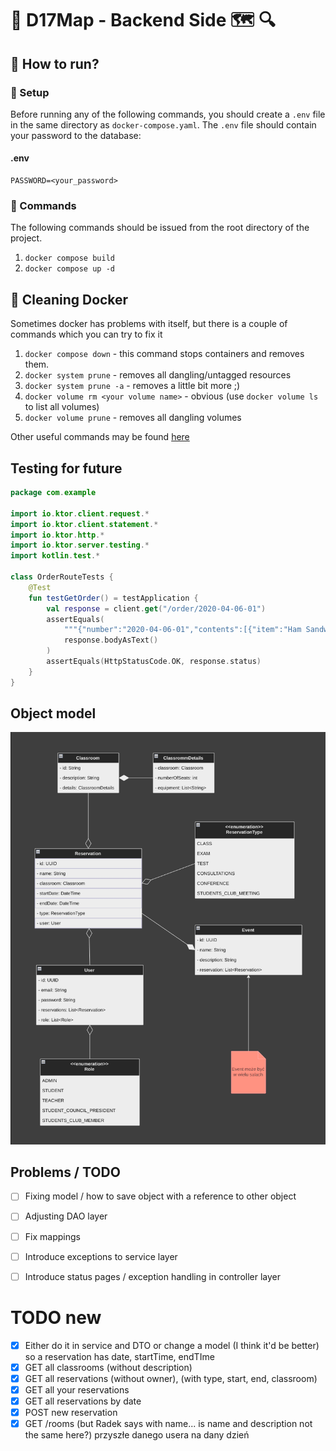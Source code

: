 # 🔵 D17Map - Backend Side 🗺 🔍


## 🔷 How to run?
### 🔹 Setup
Before running any of the following commands, you should create a `.env` file
in the same directory as `docker-compose.yaml`. The `.env` file should
contain your password to the database:


#### .env
```text
PASSWORD=<your_password>
```


### 🔹 Commands
The following commands should be issued from the root directory of the project.

1. `docker compose build`
2. `docker compose up -d`


## 🔷 Cleaning Docker
Sometimes docker has problems with itself, but there is a couple of commands which you can try to fix it

1. `docker compose down` - this command stops containers and removes them.
2. `docker system prune` - removes all dangling/untagged resources
3. `docker system prune -a` - removes a little bit more ;)
4. `docker volume rm <your volume name>` - obvious (use `docker volume ls` to list all volumes)
5. `docker volume prune` - removes all dangling volumes

Other useful commands may be found [here](https://contabo.com/blog/how-to-remove-docker-volumes-images-and-containers/)



## Testing for future

```kotlin
package com.example

import io.ktor.client.request.*
import io.ktor.client.statement.*
import io.ktor.http.*
import io.ktor.server.testing.*
import kotlin.test.*

class OrderRouteTests {
    @Test
    fun testGetOrder() = testApplication {
        val response = client.get("/order/2020-04-06-01")
        assertEquals(
            """{"number":"2020-04-06-01","contents":[{"item":"Ham Sandwich","amount":2,"price":5.5},{"item":"Water","amount":1,"price":1.5},{"item":"Beer","amount":3,"price":2.3},{"item":"Cheesecake","amount":1,"price":3.75}]}""",
            response.bodyAsText()
        )
        assertEquals(HttpStatusCode.OK, response.status)
    }
}
```



## Object model

![Object Model](docs/object_model.png)



## Problems / TODO

- [ ] Fixing model / how to save object with a reference to other object
- [ ] Adjusting DAO layer
- [ ] Fix mappings
- [ ] Introduce exceptions to service layer
- [ ] Introduce status pages / exception handling in controller layer



# TODO new

- [x] Either do it in service and DTO or change a model (I think it'd be better) so a reservation has date, startTime, endTIme
- [x] GET all classrooms (without description)
- [x] GET all reservations (without owner), (with type, start, end, classroom)
- [x] GET all your reservations
- [x] GET all reservations by date
- [x] POST new reservation
- [x] GET /rooms (but Radek says with name... is name and description not the same here?)
przyszłe danego usera
na dany dzień